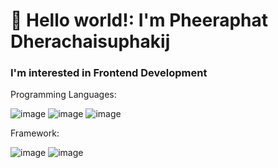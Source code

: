 <h1> 👋 Hello world!: I'm Pheeraphat Dherachaisuphakij </h1>

<h3> I'm interested in Frontend Development </h3>

Programming Languages:

![image](https://user-images.githubusercontent.com/107838345/175941115-4e8ffc37-3241-4df2-b753-cb262d9bd479.png)  ![image](https://user-images.githubusercontent.com/107838345/175941151-4d303b74-6920-4b3d-8136-68630c1f1bd5.png)  ![image](https://user-images.githubusercontent.com/107838345/175941186-86539f97-45a5-455b-a6a1-b92cef3bf30a.png)

Framework:

![image](https://user-images.githubusercontent.com/107838345/175941762-888e46c9-94ad-4938-adbf-8f1fc2e57cda.png)
![image](https://user-images.githubusercontent.com/107838345/175941810-c6838788-2af9-47c6-95ba-64a7d38b2b34.png)











